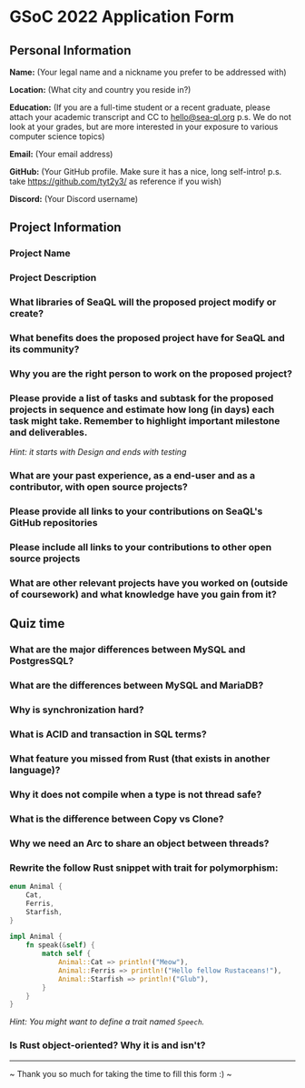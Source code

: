 # GSoC 2022 Application Form

## Personal Information

**Name:** (Your legal name and a nickname you prefer to be addressed with)

**Location:** (What city and country you reside in?)

**Education:** (If you are a full-time student or a recent graduate, please attach your academic transcript and CC to hello@sea-ql.org p.s. We do not look at your grades, but are more interested in your exposure to various computer science topics)

**Email:** (Your email address)

**GitHub:** (Your GitHub profile. Make sure it has a nice, long self-intro! p.s. take https://github.com/tyt2y3/ as reference if you wish)

**Discord:** (Your Discord username)

## Project Information

### Project Name

### Project Description

### What libraries of SeaQL will the proposed project modify or create?

### What benefits does the proposed project have for SeaQL and its community?

### Why you are the right person to work on the proposed project?

### Please provide a list of tasks and subtask for the proposed projects in sequence and estimate how long (in days) each task might take. Remember to highlight important milestone and deliverables.

_Hint: it starts with Design and ends with testing_

### What are your past experience, as a end-user and as a contributor, with open source projects?

### Please provide all links to your contributions on SeaQL's GitHub repositories

### Please include all links to your contributions to other open source projects

### What are other relevant projects have you worked on (outside of coursework) and what knowledge have you gain from it?

## Quiz time

### What are the major differences between MySQL and PostgresSQL?

### What are the differences between MySQL and MariaDB?

### Why is synchronization hard?

### What is ACID and transaction in SQL terms?

### What feature you missed from Rust (that exists in another language)?

### Why it does not compile when a type is not thread safe?

### What is the difference between Copy vs Clone?

### Why we need an Arc to share an object between threads?

### Rewrite the follow Rust snippet with trait for polymorphism:

```rust
enum Animal {
    Cat,
    Ferris,
    Starfish,
}

impl Animal {
    fn speak(&self) {
        match self {
            Animal::Cat => println!("Meow"),
            Animal::Ferris => println!("Hello fellow Rustaceans!"),
            Animal::Starfish => println!("Glub"),
        }
    }
}
```

_Hint: You might want to define a trait named `Speech`._

### Is Rust object-oriented? Why it is and isn't?

-----

~ Thank you so much for taking the time to fill this form :) ~
